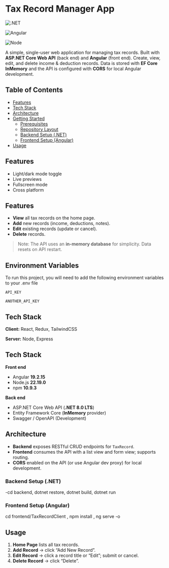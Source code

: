 # Tax Record Manager App

![.NET](https://img.shields.io/badge/.NET-8.0_LTS-512BD4?logo=dotnet&logoColor=white) 

![Angular](https://img.shields.io/badge/Angular-19-red?logo=angular&logoColor=white) 

![Node](https://img.shields.io/badge/Node-22.x-339933?logo=node.js&logoColor=white)

A simple, single-user web application for managing tax records. Built with **ASP.NET Core Web API** (back end) and **Angular** (front end). Create, view, edit, and delete income & deduction records. Data is stored with **EF Core InMemory** and the API is configured with **CORS** for local Angular development.

## Table of Contents
- [Features](#features)
- [Tech Stack](#tech-stack)
- [Architecture](#architecture)
- [Getting Started](#getting-started)
  - [Prerequisites](#prerequisites)
  - [Repository Layout](#repository-layout)
  - [Backend Setup (.NET)](#backend-setup-net)
  - [Frontend Setup (Angular)](#frontend-setup-angular)
- [Usage](#usage)



## Features

- Light/dark mode toggle
- Live previews
- Fullscreen mode
- Cross platform

## Features
- **View** all tax records on the home page.
- **Add** new records (income, deductions, notes).
- **Edit** existing records (update or cancel).
- **Delete** records.


> Note: The API uses an **in-memory database** for simplicity. Data resets on API restart.

## Environment Variables

To run this project, you will need to add the following environment variables to your .env file

`API_KEY`

`ANOTHER_API_KEY`


## Tech Stack

**Client:** React, Redux, TailwindCSS

**Server:** Node, Express

## Tech Stack
**Front end**
- Angular **19.2.15**
- Node.js **22.19.0**
- npm **10.9.3**

**Back end**
- ASP.NET Core Web API (**.NET 8.0 LTS**)
- Entity Framework Core (**InMemory** provider)
- Swagger / OpenAPI (Development)
## Architecture
- **Backend** exposes RESTful CRUD endpoints for `TaxRecord`.
- **Frontend** consumes the API with a list view and form view; supports routing.
- **CORS** enabled on the API (or use Angular dev proxy) for local development.

### Backend Setup (.NET)
-cd backend, dotnet restore, dotnet build, dotnet run



### Frontend Setup (Angular)
cd frontend/TaxRecordClient
, npm install
, ng serve -o


## Usage
1. **Home Page** lists all tax records.
2. **Add Record** → click “Add New Record”.
3. **Edit Record** → click a record title or “Edit”; submit or cancel.
4. **Delete Record** → click “Delete”.
